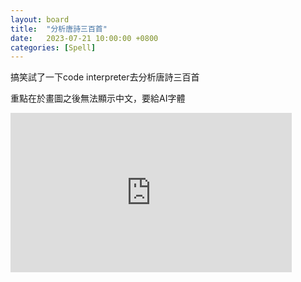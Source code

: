 ```yaml
---
layout: board
title:  "分析唐詩三百首"
date:   2023-07-21 10:00:00 +0800
categories: [Spell]
---
```


搞笑試了一下code interpreter去分析唐詩三百首

重點在於畫圖之後無法顯示中文，要給AI字體

<iframe width="450" height="255" src="https://www.youtube.com/embed/bM2MKtJW1Bs" title="YouTube video player" frameborder="0" ></iframe>  
